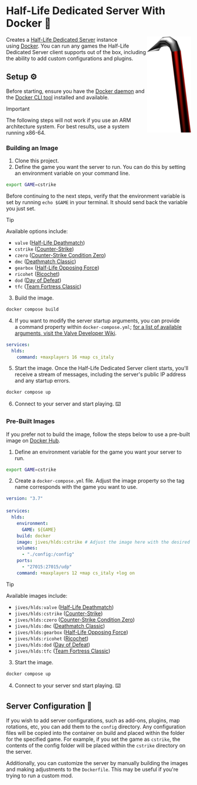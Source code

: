 # Half-Life Dedicated Server With Docker 🐋

<img align="right" width="120" height="auto"  src="./.github/docs/crowbar.png" alt="Crowbar">

Creates a [Half-Life Dedicated Server](https://help.steampowered.com/en/faqs/view/081A-106F-B906-1A7A) instance using [Docker](https://www.docker.com). You can run any games the Half-Life Dedicated Server client supports out of the box, including the ability to add custom configurations and plugins.

## Setup ⚙️

Before starting, ensure you have the [Docker daemon](https://www.docker.com/) and the [Docker CLI tool](https://docs.docker.com/engine/reference/commandline/cli/) installed and available.

> [!IMPORTANT]  
> The following steps will not work if you use an ARM architecture system. For best results, use a system running x86-64.

### Building an Image

1. Clone this project.
2. Define the game you want the server to run. You can do this by setting an environment variable on your command line.

```bash
export GAME=cstrike
```

Before continuing to the next steps, verify that the environment variable is set by running `echo $GAME` in your terminal. It should send back the variable you just set.

> [!TIP]
> Available options include:
> * `valve` ([Half-Life Deathmatch](https://store.steampowered.com/app/70/HalfLife/))
> * `cstrike` ([Counter-Strike](https://store.steampowered.com/app/10/CounterStrike/))
> * `czero` ([Counter-Strike Condition Zero](https://store.steampowered.com/app/80/CounterStrike_Condition_Zero/))
> * `dmc` ([Deathmatch Classic](https://store.steampowered.com/app/40/Deathmatch_Classic/))
> * `gearbox` ([Half-Life Opposing Force](https://store.steampowered.com/app/50/HalfLife_Opposing_Force/))
> * `ricohet` ([Ricochet](https://store.steampowered.com/app/60/Ricochet/))
> * `dod` ([Day of Defeat](https://store.steampowered.com/app/30/Day_of_Defeat/))
> * `tfc` ([Team Fortress Classic](https://store.steampowered.com/app/20/Team_Fortress_Classic/))

3. Build the image.

```sh
docker compose build
```

4. If you want to modify the server startup arguments, you can provide a command property within `docker-compose.yml`; [for a list of available arguments, visit the Valve Developer Wiki](https://developer.valvesoftware.com/wiki/Half-Life_Dedicated_Server).

```yml
services:
  hlds:
    command: +maxplayers 16 +map cs_italy
```

5. Start the image. Once the Half-Life Dedicated Server client starts, you'll receive a stream of messages, including the server's public IP address and any startup errors.

```bash
docker compose up
```

6. Connect to your server and start playing. ⌨️

### Pre-Built Images

If you prefer not to build the image, follow the steps below to use a pre-built image on [Docker Hub](https://hub.docker.com/). 


1. Define an environment variable for the game you want your server to run.

```bash
export GAME=cstrike
```

2. Create a `docker-compose.yml` file. Adjust the image property so the tag name corresponds with the game you want to use.

```yml
version: "3.7"

services:
  hlds:
    environment:
      GAME: ${GAME}
    build: docker
    image: jives/hlds:cstrike # Adjust the image here with the desired game.
    volumes:
      - "./config:/config"
    ports:
      - "27015:27015/udp"
    command: +maxplayers 12 +map cs_italy +log on
```

> [!TIP]  
> Available images include:
> * `jives/hlds:valve` ([Half-Life Deathmatch](https://store.steampowered.com/app/70/HalfLife/))
> * `jives/hlds:cstrike` ([Counter-Strike](https://store.steampowered.com/app/10/CounterStrike/))
> * `jives/hlds:czero` ([Counter-Strike Condition Zero](https://store.steampowered.com/app/80/CounterStrike_Condition_Zero/))
> * `jives/hlds:dmc` ([Deathmatch Classic](https://store.steampowered.com/app/40/Deathmatch_Classic/))
> * `jives/hlds:gearbox` ([Half-Life Opposing Force](https://store.steampowered.com/app/50/HalfLife_Opposing_Force/))
> * `jives/hlds:ricohet` ([Ricochet](https://store.steampowered.com/app/60/Ricochet/))
> * `jives/hlds:dod` ([Day of Defeat](https://store.steampowered.com/app/30/Day_of_Defeat/))
> * `jives/hlds:tfc` ([Team Fortress Classic](https://store.steampowered.com/app/20/Team_Fortress_Classic/))

3. Start the image.

```bash
docker compose up
```

4. Connect to your server snd start playing. ⌨️

## Server Configuration 🔧

If you wish to add server configurations, such as add-ons, plugins, map rotations, etc, you can add them to the `config` directory. Any configuration files will be copied into the container on build and placed within the folder for the specified game. For example, if you set the game as `cstrike`, the contents of the config folder will be placed within the `cstrike` directory on the server.

Additionally, you can customize the server by manually building the images and making adjustments to the `Dockerfile`. This may be useful if you're trying to run a custom mod.
